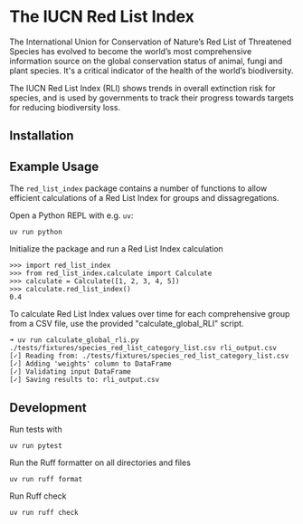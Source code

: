# The IUCN Red List Index

The International Union for Conservation of Nature’s Red List of Threatened Species has evolved to become the world’s most comprehensive information source on the global conservation status of animal, fungi and plant species. It's a critical indicator of the health of the world’s biodiversity.

The IUCN Red List Index (RLI) shows trends in overall extinction risk for species, and is used by governments to track their progress towards targets for reducing biodiversity loss.

## Installation

## Example Usage

The `red_list_index` package contains a number of functions to allow efficient
calculations of a Red List Index for groups and dissagregations. 

Open a Python REPL with e.g. `uv`:
```
uv run python
```

Initialize the package and run a Red List Index calculation
```
>>> import red_list_index
>>> from red_list_index.calculate import Calculate
>>> calculate = Calculate([1, 2, 3, 4, 5])
>>> calculate.red_list_index()
0.4
```

To calculate Red List Index values over time for each comprehensive group from a CSV file, use the provided "calculate_global_RLI" script.
```
➜ uv run calculate_global_rli.py ./tests/fixtures/species_red_list_category_list.csv rli_output.csv
[✓] Reading from: ./tests/fixtures/species_red_list_category_list.csv
[✓] Adding 'weights' column to DataFrame
[✓] Validating input DataFrame
[✓] Saving results to: rli_output.csv
```


## Development

Run tests with 
```
uv run pytest
```

Run the Ruff formatter on all directories and files
```
uv run ruff format
```

Run Ruff check
```
uv run ruff check
```